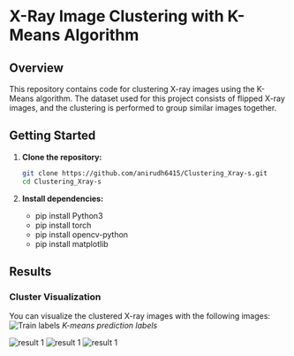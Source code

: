 # X-Ray Image Clustering with K-Means Algorithm

## Overview

This repository contains code for clustering X-ray images using the K-Means algorithm. The dataset used for this project consists of flipped X-ray images, and the clustering is performed to group similar images together.

## Getting Started
1. **Clone the repository:**

   ```bash
   git clone https://github.com/anirudh6415/Clustering_Xray-s.git
   cd Clustering_Xray-s
2. **Install dependencies:**
   - pip install Python3
   - pip install torch
   - pip install opencv-python
   - pip install matplotlib
  
## Results 
### Cluster Visualization

You can visualize the clustered X-ray images with the following images:
![Train labels](assets/train_kmeans_prediction_label.png)
*K-means prediction labels*

![result 1](assets/train_kmeans_prediction_label.png)
![result 1](assets/test_kmeans_resultswithtrain.png)
![result 1](assets/test_kmeans_resultswithtrain.png)
